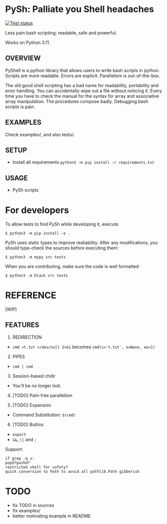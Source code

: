 # PySh: Palliate you Shell headaches
[![Test status](https://github.com/hoblovski/pysh/actions/workflows/test.yml/badge.svg?branch=master)](https://github.com/hoblovski/pysh/actions/workflows/test.yml)

Less pain bash scripting: readable, safe and powerful.

Works on Python 3.11.

## OVERVIEW
PyShell is a python library that allows users to write bash scripts in python.
Scripts are more readable. Errors are explicit. Parellelism is out-of-the-box.

The old good shell scripting has a bad name for readability, portability and
error handling.  You can accidentally wipe out a file without noticing it.
Every time you have to check the manual for the syntax for array and
associative array manipulation.  The procedures compose badly.  Debugging bash
scripts is pain.

## EXAMPLES
Check examples/, and also tests/.

## SETUP
* Install all requirements `python3 -m pip install -r requirements.txt`

## USAGE
* PySh scripts

# For developers
To allow tests to find PySh while developing it, execute
```
$ python3 -m pip install -e .
```

PySh uses static types to improve realiability.
After any modifications, you should type-check the sources before executing them:
```
$ python3 -m mypy src tests
```

When you are contributing, make sure the code is well formatted
```
$ python3 -m black src tests
```

# REFERENCE
[WIP]
## FEATURES
1. REDIRECTION
  - `cmd <t.txt >/dev/null 2>&1` becomes `cmd(i='t.txt', o=None, eo=1)`

2. PIPES
  - `cmd | cmd`

3. Session-based chdir
  - You'll be no longer lost.

4. [TODO] Pain-free parallelism

5. [TODO] Expansion
  - Command Substitution: `$(cmd)`

6. [TODO] Bultins
  - `export`
  - `&&`, `||` and `;`

Support:
```
if grep -q x:
popd?pushd?
restricted shell for safety?
quick conversion to Path to avoid all pathlib.Path gibberish
```

# TODO
* fix TODO in sources
* fix examples/
* better motivating example in README
